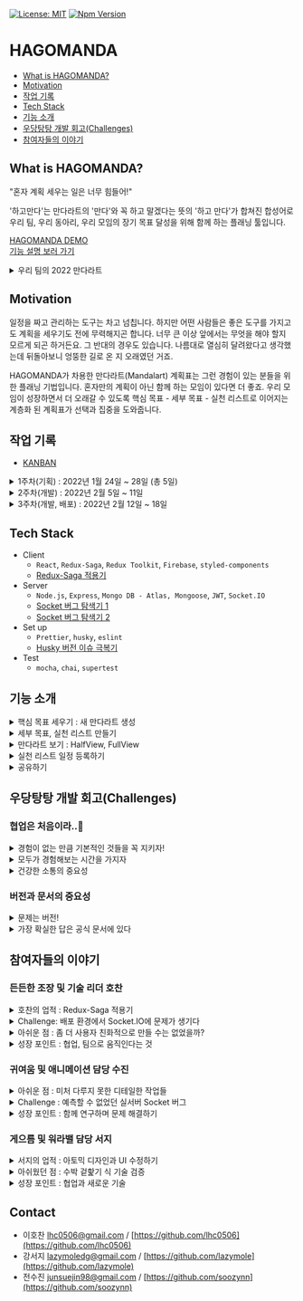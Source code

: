 [![License: MIT](https://img.shields.io/badge/License-MIT-green.svg)](https://opensource.org/licenses/MIT)
[![Npm Version](https://img.shields.io/badge/npm-v17.3.1-green)](https://www.npmjs.com/package/npm)

# HAGOMANDA

- [What is HAGOMANDA?](https://github.com/hagomanda/frontend#What-is-HAGOMANDA?)
- [Motivation](https://github.com/hagomanda/frontend#Motivation)
- [작업 기록](https://github.com/hagomanda/frontend#작업-기록)
- [Tech Stack](https://github.com/hagomanda/frontend#Tech-Stack)
- [기능 소개](https://github.com/hagomanda/frontend#기능-소개)
- [우당탕탕 개발 회고(Challenges)](https://github.com/hagomanda/frontend#우당탕탕-개발-회고(Challenges))
- [참여자들의 이야기](https://github.com/hagomanda/frontend#참여자들의-이야기)

## What is HAGOMANDA?

"혼자 계획 세우는 일은 너무 힘들어!"

'하고만다'는 만다라트의 '만다'와 꼭 하고 말겠다는 뜻의 '하고 만다'가 합쳐진 합성어로  
우리 팀, 우리 동아리, 우리 모임의 장기 목표 달성을 위해 함께 하는 플래닝 툴입니다.

[HAGOMANDA DEMO](https://hagomanda.kr/)  
[기능 설명 보러 가기](https://github.com/hagomanda/frontend#기능-설명)

<details>
  <summary>우리 팀의 2022 만다라트</summary>
  <div markdown="1">

  ![team-mandal](./assets/team-mandal.png)

  </div>
</details>

## Motivation

일정을 짜고 관리하는 도구는 차고 넘칩니다. 하지만 어떤 사람들은 좋은 도구를 가지고도 계획을 세우기도 전에 무력해지곤 합니다. 너무 큰 이상 앞에서는 무엇을 해야 할지 모르게 되곤 하거든요. 그 반대의 경우도 있습니다. 나름대로 열심히 달려왔다고 생각했는데 뒤돌아보니 엉뚱한 길로 온 지 오래였던 거죠.

HAGOMANDA가 차용한 만다라트(Mandalart) 계획표는 그런 경험이 있는 분들을 위한 플래닝 기법입니다. 혼자만의 계획이 아닌 함께 하는 모임이 있다면 더 좋죠. 우리 모임이 성장하면서 더 오래갈 수 있도록 핵심 목표 - 세부 목표 - 실천 리스트로 이어지는 계층화 된 계획표가 선택과 집중을 도와줍니다.

## 작업 기록

- [KANBAN](https://www.notion.so/584dc250d5894010b4dc0868e5e86f97)

<details>
  <summary>1주차(기획) : 2022년 1월 24일 ~ 28일 (총 5일)</summary>
  <div markdown="1">

  - [아이디어 수집](https://www.notion.so/7427628cfb8646bf8a70f9b561c5e94b) 및 프로젝트 기획
  - [Mock up](https://www.notion.so/Mockup-fbfcdf771c6d47548d8538aeb0c4efae)
  - [DB Schema Modeling](https://www.notion.so/DB-schema-modeling-c0d254b5ed8e448595015b44fba1ec8e)
  - 기술 스택 검증
  - 태스크 카드 만들기
  - 협업 컨벤션(ESLint, Prettier, Husky, Commit & PR Template) 및 Git branch 전략 설정

  </div>
</details>

<details>
  <summary>2주차(개발) : 2022년 2월 5일 ~ 11일</summary>
  <div markdown="1">

  - Frontend
    - 기본 환경 셋업
    - firebase 로그인, 로그아웃 구현
    - 만다라트 기본 상세페이지 구현
    - 뷰모드, 뒤로가기, 공유하기 등 Toolbar 구현
    - 마이페이지 구현
  - Backend
    - 로그인, 로그아웃 및 인증 로직 구현
    - 기본 GET, POST API 작업 - 회원정보, 만다라트, 캘린더 Todo 추가 등
    - 추가 API 작업 - 공유하기, 삭제 기능 등
    - 스키마 작성

  </div>
</details>

<details>
  <summary>3주차(개발, 배포) : 2022년 2월 12일 ~ 18일</summary>
  <div markdown="1">

  - Frontend
    - 전체 디자인 개편 및 수정 작업
    - 캘린더 및 Todo 작업
    - 만다라트 및 Todo 삭제 기능 추가
    - Socket 관련 작업 - 동시 작업 및 저장, 채팅 기능 추가
    - 배포 및 테스트
    - 버그 픽스, 리팩토링
    - 테스트 코드 작성
  - Backend
    - Socket 세팅
    - 배포 및 테스트
    - 버그 픽스, 리팩토링
    - 테스트 코드 작성

  </div>
</details>

## Tech Stack
- Client
  - `React`, `Redux-Saga`, `Redux Toolkit`, `Firebase`, `styled-components`
  - [Redux-Saga 적용기](https://github.com/hagomanda/frontend#든든한-조장-및-기술-리더-호찬)
- Server
  - `Node.js`, `Express`, `Mongo DB - Atlas, Mongoose`, `JWT`, `Socket.IO`
  - [Socket 버그 탐색기 1](https://github.com/hagomanda/frontend#든든한-조장-및-기술-리더-호찬)
  - [Socket 버그 탐색기 2](https://github.com/hagomanda/frontend#귀여움-및-애니메이션-담당-수진)
- Set up
  - `Prettier`, `husky`, `eslint`
  - [Husky 버전 이슈 극복기](https://github.com/hagomanda/frontend#버전과-문서의-중요성)
- Test
  - `mocha`, `chai`, `supertest`

## 기능 소개

<details>
  <summary>핵심 목표 세우기 : 새 만다라트 생성</summary>
  <div markdown="1">

  - 로그인 후, Home 페이지에서 +마크를 통해 새 만다라트를 생성 할 수 있습니다.

  ![핵심 목표 세우기](./assets/hagomanda-01.gif)

  </div>
</details>

<details>
  <summary>세부 목표, 실천 리스트 만들기</summary>
  <div markdown="1">

  - 상단에 수정하기 아이콘을 통해 만다라트를 수정할 수 있습니다.
  - 각각의 서브 목표, 서브 목표에 따른 Todo를 작성할 수 있습니다.
  - 생성된 만다라트는 x 표시를 통해 삭제할 수 있습니다.

  ![세부 목표 만들기](./assets/hagomanda-02.gif)

  </div>
</details>

<details>
  <summary>만다라트 보기 : HalfView, FullView</summary>
  <div markdown="1">

  - 작성한 만다라트는 언제든지 **부분(HalfView)**이나 **전체(FullView)**로 볼 수 있습니다.
  - 오른쪽 상단에 있는 버튼을 통해 만다라트의 모든 Todo를 한눈에 확인할 수 있습니다.
  - Full view mode에서 서브 목표 및 Todo 클릭 시, 해당 서브 목표 및 Todo 작성 칸으로 이동합니다.

  ![만다라트 보기](./assets/hagomanda-view.gif)

  </div>
</details>

<details>
  <summary>실천 리스트 일정 등록하기</summary>
  <div markdown="1">

  - Todo를 원하는 주기에 따라 반복(매주, 매일)해서 Calendar에 추가하여 일정을 관리할 수 있습니다.
  - Calendar 페이지에서 해당 Todo의 완료 여부에 따라 check marking이 가능합니다.
  - Calendar에 추가된 Todo마다 세부적인 메모를 기록할 수도 있습니다.

  ![실천 리스트 등록하기](./assets/hagomanda-03.gif)

  </div>
</details>

<details>
  <summary>공유하기</summary>
  <div markdown="1">

  - 공유하기 아이콘을 클릭하여 공동 작업을 할 사람의 이메일을 추가합니다.
  - 공유한 사람들과 실시간으로 채팅 및 공동 작업을 할 수 있습니다.

  ![공유 1](./assets/hagomanda-share.gif)  
  ![공유 2](./assets/hagomanda-share2.gif)

  </div>
</details>

## 우당탕탕 개발 회고(Challenges)

### 협업은 처음이라..👀

<details>
  <summary>경험이 없는 만큼 기본적인 것들을 꼭 지키자!</summary>
  <div markdown="1">

- 프로젝트를 진행하며 어려웠던 점 중 하나는 개발을 함께 한다는 점이었습니다. 세명 모두 팀으로 개발을 하는 것이 처음이어서 시작부터 끝까지 어떻게 해야할지 막막하였습니다. 기획 단계에서 이 어려움을 조원 모두가 공통적으로 갖고 있다는 것을 알게 되었고, 이를 통해 저희가 낸 결론은 “**경험이 없는 만큼 기본적인 것들을 꼭 지키자**” 라는 룰이었습니다.
- **시간 엄수, 의견은 협의 없이 혼자 결정하지 않기, 의사 전달 잘하기, 조금의 이슈라도 서로에게 즉각적으로 공유하고 소통하기, 코드리뷰 꼼꼼히 해주기** 등 당연한 것이지만 지켜지지않는다면 팀원간 협업에 큰 피해를 끼칠 수 있는 것들을  Ground Rule로 목록화하여 프로젝트를 진행하는 기간동안 잘 지켜나갈 수 있도록 하였습니다.

  </div>
</details>

<details>
  <summary>모두가 경험해보는 시간을 가지자</summary>
  <div markdown="1">

  - 일의 분배에 있어서는 모두가 함께 경험해보기로 하였습니다. 프로젝트의 기술 스택에는 세명 모두 처음 써보는 Redux Saga와 Socket.IO가 있었습니다. **시간 효율면에서 한 명이 하나의 기술 스택을 맡아 구현하는 것이 좋았겠지만, 셋 모두 기술스택을 공부하고 구현을 해보는 것이 모두가 새로운 것을 경험하고 개발자로서 성장 할 수 있다고 생각하였습니다.** 여러명이서 하나의 태스크를 나눠 개발하는 만큼, 깊이가 부족할 수 있어 서로 공부한 내용을 공유하는 시간을 갖기도 하였고 코드 리뷰를 할 때에 이해가 되지 부분은 꼭 서로 물어보고 이해를 할 수 있도록 노력하였습니다.
  - 같은 의미에서 칸반에 올라오는 카드에서 더 잘할 수 있는것과 별개로 가장 위에 올라와있는 카드를 선택해서 개발하였습니다. **그 결과 모두가 프로젝트의 전반적인 부분을 만질 수 있었고, 서로의 코드가 영향을 주게 되어 협업에서 스타일을 통일 시키는것의 중요성도 느낄 수 있었습니다.**

  </div>
</details>

<details>
  <summary>건강한 소통의 중요성</summary>
  <div markdown="1">

  - 서로 의견이 나뉘는 부분에서는 우선 서로의 주장을 모두 들어보기로 하였습니다. 의견 중 이해가 되지 않는 부분이 있다면 실제 코드나 예시를 통해 팀원 간의 이해와 존중을 최우선으로 하였고, 반대되는 의견이 있다면 그 이유와 다른 방안까지 설명하기로 하였습니다. 그 결과 작은 부분이라도 넘어가지 않고, 팀원끼리 이해를 바탕으로 건강한 소통을 할 수 있었습니다. 서로에 대한 존중을 통해 프로젝트를 더 나은 방향으로 만들어 나갈 수 있었고, **“내 생각이, 내 코드가 꼭 맞는 것은 아니구나"**라는 것을 모두가 느낄 수 있는 시간이었습니다.

  </div>
</details>

### 버전과 문서의 중요성

<details>
  <summary>문제는 버전!</summary>
  <div markdown="1">

  - 이번 프로젝트에서 Husky를 처음 도입했는데 제대로 실행되지 않았습니다. 유튜브 영상과 블로그 글을 통해 해결법을 모색했지만 해결되지 않았고, 에러 메시지로 검색하던 중 버전에 대한 이야기가 눈에 들어왔습니다. 4.x.x 버전을 쓰면 된다는 이야기였습니다.

  > 왜 4.x.x 버전은 되는 거지? 우리 버전은 7.x.x인데 뭐가 문제인 거지?

  - 4 버전으로 바꾸면 쉽게 해결될 것 같았지만, 원인을 모르고 해결하지 못하면 언제까지나 구 버전을 계속 찾아서 써야 한단 말이겠죠? 4 버전을 쓸 다른 이유가 있다면 모르겠지만 저희에겐 그럴 이유가 없었습니다.

  </div>
</details>

<details>
  <summary>가장 확실한 답은 공식 문서에 있다</summary>
  <div markdown="1">

  - 조금 더 찾다보니 5부터 사용 환경 세팅 방법이 바뀌었다는 글을 찾을 수 있었습니다. 다시 한 번 공식문서로 돌아가기로 했죠. 버전을 확인하고 공식 문서에서 소개하는 대로 차근차근 따라가며 설정하니 문제 없이 사용할 수 있었습니다. 검색이 쉬운 시대이다 보니 항상 나도 모르게 쉬운 길을 찾곤 합니다. 하지만 그 길이 옳다는 걸 누가 확언할 수 있을까요? 버전과 문서의 중요성을 다시 한 번 되새기는 계기였습니다.

  </div>
</details>

## 참여자들의 이야기

### 든든한 조장 및 기술 리더 호찬

<details>
  <summary>호찬의 업적 : Redux-Saga 적용기</summary>
  <div markdown="1">

  - 가장 신경 쓴 부분은 Saga입니다. 팀원 모두 Saga를 처음 써서 bolierplate를 정확히 어떻게 작성해야 할지, 언제 그리고 왜 이 기술을 써야 하는지 모르는 상태였습니다. 로그인과 로그아웃, 소켓 부분 등 Saga를 하나둘씩 써 보면서 조원 모두 이해도가 올라갔지만, 개발 막바지에 이르렀을 때 서버와의 통신 부분이 어떤 것은 Saga로 쓰이고 어떤 것은 컴포넌트 안에서 쓰이는 등 뒤죽박죽이었습니다. 일단 동작을 시켜보자는 생각으로 통신 방식을 통일 시키지 않은 것이 원인이었습니다. 관심사 분리를 위해 하루를 잡아 서버 통신 부분은 모두 Saga로 변경하였고, 조금 더 이해하기 좋은 코드를 만들 수 있어 뿌듯하였습니다.

  </div>
</details>

<details>
  <summary>Challenge: 배포 환경에서 Socket.IO에 문제가 생기다</summary>
  <div markdown="1">

  - 기술적으로, 심적으로 가장 어렵고 기억에 남는 것은 프로젝트 마지막날 새벽입니다. 로컬 환경에서 잘 작동해서 배포 후 아무 문제가 없을 줄 알았지만 오산이었습니다. 배포 환경에서 Socket.IO가 제대로 동작하지 않았습니다. 이대로라면 반쪽짜리 프로젝트가 될 것 같아 어떻게든 해결하기 위하여 소켓부분을 다시 처음부터 짜보기도 하고, cors문제인가 싶어 해당 부분도 다시 확인해 보았습니다. 하지만 여전히 동작하지 않았고, 공식 문서를 다시 확인해 보면서 적용하지 않은 option들을 적용해 보았습니다. Transport의 옵션값을 default가 아닌 websocket으로 바꿔주자 마침내 동작하기 시작했습니다. 밤을 새서 해결한 보람이 있었습니다.
  - 마감까지 몇 시간 남지 않은 상태에서 저는 한 번 더 도전하기로 하였습니다. 안전성 개선을 위해 로직을 Saga로 변경하는 것이었습니다. 하지만 이 방식도 배포 환경에서만 제대로 작동이 안 되었고, 시간 상 기존 방식으로 마무리하였습니다. 아쉬움이 남았지만 마지막에 큰 에러를 잡을 수 있어 가장 인상적이었습니다.

  </div>
</details>

<details>
  <summary>아쉬운 점 : 좀 더 사용자 친화적으로 만들 수는 없었을까?</summary>
  <div markdown="1">

  - 모든 것이 아쉽습니다. 좀 더 사용자 친화적으로 만들었으면 어땠을까. 동시 4명 접속까지 테스트를 해 봤는데 10명이 넘는 사람이 들어오면 어떻게 될 것인가. 달력 반복을 좀 더 세련되게 할 순 없었을까. 시간을 더 잘 쪼개서 프로젝트를 진행했으면 다 할 수 있지 않았을까 등의 아쉬움이 있습니다.
  - 특히 무언가에 막혔을 때, 깊게 생각하지 않고 빠른 해결 방법만 계속 검색하다 오히려 시간이 더 걸리기도 했습니다. 다음 프로젝트에서는 선택과 집중을 잘하고, 막히는 부분에서는 더 확실하게 생각하고 알아본 후 해결하여 시간을 아껴 아쉬움이 남지 않도록 할 예정입니다.

  </div>
</details>

<details>
  <summary>성장 포인트 : 협업, 팀으로 움직인다는 것</summary>
  <div markdown="1">

  - 처음으로 한 협업 프로젝트인 만큼, 협업하는 부분을 많이 배웠다고 생각됩니다. 기본적인 행동과 팀원 간 소통 뿐만 아니라, 코딩하는 측면에서도 협업 시 코드 스타일이나 에러 핸들링을 하는 방법, response 방식 등을 미리 정확히 확립해야 팀원이 하나의 유기체처럼 움직이지, 그렇지 않으면 오히려 효율이 떨어짐을 느꼈습니다. 이 다음 협업을 할 기회에서 이번 팀프로젝트 간 배운 것을 사용해 볼 것입니다.

  </div>
</details>

### 귀여움 및 애니메이션 담당 수진

<details>
  <summary>아쉬운 점 : 미처 다루지 못한 디테일한 작업들</summary>
  <div markdown="1">

  - 처음에 구현하고자 했던 기능을 다 구현하지 못한 점이 아쉬웠습니다. 소켓을 이용하여 메세지를 타이핑하고 있다는 모션 동작, 공유 유저 목록과 유저의 로그인/로그아웃을 on-off로 알려주는 부분, 프론트엔드 에러 핸들링을 더 세부적이게 못 다뤘던 부분이 가장 아쉬웠던 것 같습니다.
  - 하지만 이러한 아쉬웠던 점들을 통해 의사소통의 중요성, 프로젝트에 들어가기에 앞서 시간 배분을 어떻게 짜야 하는지, 개발에 있어 어느 부분에 좀 더 치중해야 할지, 클라이언트와 서버가 전체적으로 어떤 흐름으로 동작하는지에 대해 알 수 있었습니다. 아쉬웠던 부분을 다음 개인 프로젝트에서는 어떻게 보완할 수 있을지에 대해 미리 생각해볼 수 있는 시간이었습니다.

  </div>
</details>

<details>
  <summary>Challenge : 예측할 수 없었던 실서버 Socket 버그</summary>
  <div markdown="1">

  - 로컬에서는 코드가 생각한 대로 잘 동작했지만 실서버에서는 로컬 서버와 다르게 동작을 했던 부분과 소켓 연결 부분에서 어려움을 겪었습니다. 구현하고자 했던 기능은 여러 사람과 동시에 작업을 하고 채팅을 하는 기능인데 소켓이 생각처럼 모든 사람과 연결되지 않고, 2:2로 연결이 되거나 몇 명은 제대로 연결이 되지 않는 문제가 있었습니다. 이러한 문제를 통해 내가 작성한 코드 외에도 팀원들의 코드를 좀 더 한 자 한 자 이해하려고 노력하였고, 코드를 작성할 때 현재 작성한 코드보다 더 좋은 방향은 없는지 생각해 보며 리팩토링하는 시간을 가져볼 수 있었습니다. 또, 내가 작성한 코드 외에 방대하게 늘어나는 팀원 분들의 코드를 읽고 이해하는 부분에서도 어려움이 있었지만, 코드에 대한 즉각적인 피드백과 이슈를 공유하면서 했던 브레인스토밍, 각자 문제 해결을 했을 때마다 아낌없이 주는 격려 등을 통해 프로젝트를 진행하면서 마주친 수많은 어려움을 팀원분들이 있어 헤쳐나갈 수 있었다고 생각합니다.

  </div>
</details>

<details>
  <summary>성장 포인트 : 함께 연구하며 문제 해결하기</summary>
  <div markdown="1">

  - 기술적인 부분에 있어서 성장한 점도 많지만, 가장 성장했다고 느낀 점은 의사소통과 협업을 하는 방법이라고 생각합니다. 이번 팀 프로젝트를 통해 혼자 정리하지 못했던 개념을 같이 공유하며 배울 수 있었습니다. 무엇보다 성급하게 접근하고 해결하려는 습관이 있어 잔 실수가 많았는데 팀원들을 통해 차근차근 해결해 나가는 과정과 새로운 기술을 단계적으로 접근하는 방법, 팀원 간의 의사소통을 하는 방법, 내 의견을 어떻게 말하고 전달해야 하는지에 대해 많이 배우고 성장할 수 있는 시간이었습니다.

  </div>
</details>

### 게으름 및 워라밸 담당 서지

<details>
  <summary>서지의 업적 : 아토믹 디자인과 UI 수정하기</summary>
  <div markdown="1">

  - FullView UI 버그 수정 건이 기억에 남습니다. 세부적인 부분과 CSS를 수정해야 했는데, 좀처럼 해결되지 않아 하루 동안 거듭 고민했던 태스크였습니다.
  - 이번 프로젝트에서 처음으로 아토믹 디자인 개념을 접해, 일부 컴포넌트는 그에 따라 작업했습니다. 작은 박스 컴포넌트가 9개 모여서 HalfView를, 그리고 81개 모여서 FullView를 구성하도록 기획 및 구현하였는데, 박스 컴포넌트 가변 사이즈가 원하는 대로 통제되지 않았습니다. 아토믹 디자인에 익숙하지 않다 보니 발생한 버그였던 것 같습니다.
  - 버그 수정을 하려면 오히려 관계된 다른 컴포넌트를 고려해야 하는 복잡한 상황이었습니다. 처음으로 돌아가 가장 작은 단위의 컴포넌트부터 독립적으로 형태와 비율, 그리고 기능을 유지할 수 있도록 점검하여 버그를 수정했습니다. 당시에는 참 막막하고 아찔했던 순간이었지만 돌이켜보니 아토믹 디자인에 대해서 다시 한 번 생각해볼 기회가 되었던 것 같습니다.

  </div>
</details>

<details>
  <summary>아쉬웠던 점 : 수박 겉핥기 식 기술 검증</summary>
  <div markdown="1">

  - 핵심 기술 검증을 좀 더 열심히 했으면 좋았을 거라는 생각이 작업 기간 내내 들곤 했습니다.
  - 프로젝트를 기획하는 1주차, 핵심 기술 두 가지 Redux-Saga와 Socket.IO에 대해 각자 공부하는 시간을 가졌습니다. 딴에는 개념 중심으로 열심히 공부했다고 생각했는데 막상 2주차, 3주차에 실전 적용을 하려 하니 마음처럼 쉽게 되지 않았습니다. 작업이 더디게 진행되었고, 다른 팀원들이 먼저 작성하여 올린 코드 리딩 및 리뷰에도 많은 시간이 걸릴 수밖에 없었습니다.
  - 기술 검증이라는 것이 단순히 그 기술의 개념을 공부하는 데 그쳐서는 안 되는 일이었습니다. 해당 기술을 이용해서 작은 기능이나 애플리케이션이라도 한 번 만들어보고, 프로젝트에서 어디에 해당 기술이 필요할지, 어떤 형태로 필요할지 미리 예상도 해보고 데모를 거쳐보는 것까지가 기술 검증이라고 할 수 있었습니다. 개인 프로젝트에서는 이런 실수를 하지 않도록 기획 단계에서 더 노력하기로 마음 먹었습니다.

  </div>
</details>

<details>
  <summary>성장 포인트 : 협업과 새로운 기술</summary>
  <div markdown="1">

  - 역시 협업을 경험해볼 수 있었던 점이 가장 큰 성장 포인트라고 생각합니다. 어떤 형태로든 내가 작업한 결과물이 다른 사람의 작업에 영향을 미치니, 작업 시간 엄수는 물론 코드에 조금 더 신경을 쓸 수밖에 없었습니다. 반대로 제가 작업을 할 때도 다른 사람의 결과물을 리딩하고 작업해야 하는 경우가 종종 있었기 때문에, 제대로 이해하려면 커뮤니케이션이 필수적이었습니다. 개인 프로젝트에서는 절대 경험할 수 없었겠죠.
  - 프로젝트에 Redux-Saga를 도입한 부분도 경험치를 올려준 것 같습니다. 평소에는 쓸 일이 없던 Generator 함수를 통해, 비동기 작업 흐름을 체계적이고 강력하게 통제할 수 있었습니다. 한편으로는 작성해야 하는 보일러 플레이트 및 코드의 양이 많아, 진행할 프로젝트의 규모가 작다면 다른 기술 채택을 고려해보는 것도 한 가지 방법이 아닐까 고민하게 만들기도 했습니다. 만약 개인 프로젝트 때 비동기 작업이 들어가게 된다면 더욱 간단하게 사용할 수 있는 React Query를 채택할 것 같네요!

  </div>
</details>

## Contact

- 이호찬 lhc0506@gmail.com / [https://github.com/lhc0506](https://github.com/lhc0506)
- 강서지 lazymoledg@gmail.com / [https://github.com/lazymole](https://github.com/lazymole)
- 전수진 junsuejin98@gmail.com / [https://github.com/soozynn](https://github.com/soozynn)
